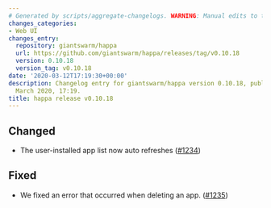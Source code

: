 ```yaml
---
# Generated by scripts/aggregate-changelogs. WARNING: Manual edits to this files will be overwritten.
changes_categories:
- Web UI
changes_entry:
  repository: giantswarm/happa
  url: https://github.com/giantswarm/happa/releases/tag/v0.10.18
  version: 0.10.18
  version_tag: v0.10.18
date: '2020-03-12T17:19:30+00:00'
description: Changelog entry for giantswarm/happa version 0.10.18, published on 12
  March 2020, 17:19.
title: happa release v0.10.18
---
```


## Changed

- The user-installed app list now auto refreshes ([#1234](https://github.com/giantswarm/happa/pull/1234))

## Fixed

- We fixed an error that occurred when deleting an app. ([#1235](https://github.com/giantswarm/happa/pull/1235))

